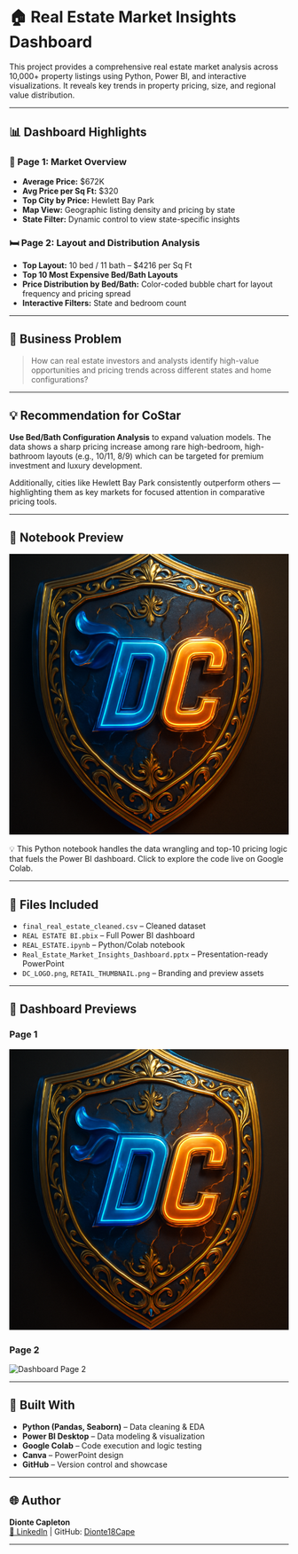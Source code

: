 # 🏠 Real Estate Market Insights Dashboard

This project provides a comprehensive real estate market analysis across 10,000+ property listings using Python, Power BI, and interactive visualizations. It reveals key trends in property pricing, size, and regional value distribution.

---

## 📊 Dashboard Highlights

### 📌 Page 1: Market Overview
- **Average Price:** $672K  
- **Avg Price per Sq Ft:** $320  
- **Top City by Price:** Hewlett Bay Park  
- **Map View:** Geographic listing density and pricing by state  
- **State Filter:** Dynamic control to view state-specific insights  

### 🛏️ Page 2: Layout and Distribution Analysis
- **Top Layout:** 10 bed / 11 bath – $4216 per Sq Ft  
- **Top 10 Most Expensive Bed/Bath Layouts**  
- **Price Distribution by Bed/Bath:** Color-coded bubble chart for layout frequency and pricing spread  
- **Interactive Filters:** State and bedroom count  

---

## 🧠 Business Problem

> How can real estate investors and analysts identify high-value opportunities and pricing trends across different states and home configurations?

---

## 💡 Recommendation for CoStar

**Use Bed/Bath Configuration Analysis** to expand valuation models. The data shows a sharp pricing increase among rare high-bedroom, high-bathroom layouts (e.g., 10/11, 8/9) which can be targeted for premium investment and luxury development.  

Additionally, cities like Hewlett Bay Park consistently outperform others — highlighting them as key markets for focused attention in comparative pricing tools.

---

## 📓 Notebook Preview

[![DC_LOGO](DC_LOGO.png)](https://colab.research.google.com/drive/1VSamNvkUxHHvVjVMrK0IrUthVtmXyHHs?usp=sharing)

💡 This Python notebook handles the data wrangling and top-10 pricing logic that fuels the Power BI dashboard. Click to explore the code live on Google Colab.

---

## 📂 Files Included

- `final_real_estate_cleaned.csv` – Cleaned dataset  
- `REAL ESTATE BI.pbix` – Full Power BI dashboard  
- `REAL_ESTATE.ipynb` – Python/Colab notebook  
- `Real_Estate_Market_Insights_Dashboard.pptx` – Presentation-ready PowerPoint  
- `DC_LOGO.png`, `RETAIL_THUMBNAIL.png` – Branding and preview assets  

---

## 📸 Dashboard Previews

### Page 1  
![Dashboard Page 1](Screenshot%202025-06-08%20184928.png)

### Page 2  
![Dashboard Page 2](Screenshot%202025-06-08%20181957.png)

---

## 🚀 Built With
- **Python (Pandas, Seaborn)** – Data cleaning & EDA  
- **Power BI Desktop** – Data modeling & visualization  
- **Google Colab** – Code execution and logic testing  
- **Canva** – PowerPoint design  
- **GitHub** – Version control and showcase

---

## 🌐 Author
**Dionte Capleton**  
[🔗 LinkedIn](https://www.linkedin.com/in/dionte-capleton-54074524a/) | GitHub: [Dionte18Cape](https://github.com/Dionte18Cape)


---

